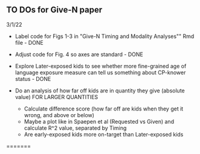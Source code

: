 ## TO DOs for Give-N paper

3/1/22

* Label code for Figs 1-3 in "Give-N Timing and Modality Analyses"" Rmd file - DONE

* Adjust code for Fig. 4 so axes are standard - DONE

* Explore Later-exposed kids to see whether more fine-grained age of language exposure measure can tell us something about CP-knower status - DONE

* Do an analysis of how far off kids are in quantity they give (absolute value) FOR LARGER QUANTITIES 
    * Calculate difference score (how far off are kids when they get it wrong, and above or below)
    * Maybe a plot like in Spaepen et al (Requested vs Given) and calculate R^2 value, separated by Timing
    * Are early-exposed kids more on-target than Later-exposed kids




=======